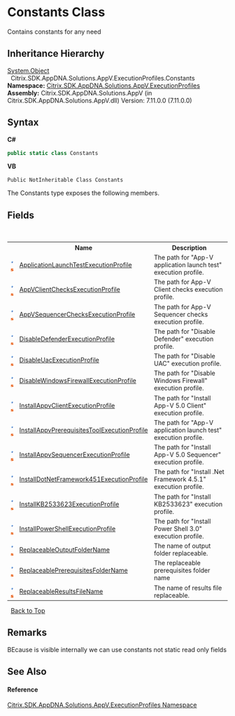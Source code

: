 # Constants Class
 

Contains constants for any need


## Inheritance Hierarchy
<a href="http://msdn2.microsoft.com/en-us/library/e5kfa45b" target="_blank">System.Object</a><br />&nbsp;&nbsp;Citrix.SDK.AppDNA.Solutions.AppV.ExecutionProfiles.Constants<br />
**Namespace:**&nbsp;<a href="1b1978a4-9a07-5603-1f1a-feb80ea045f9">Citrix.SDK.AppDNA.Solutions.AppV.ExecutionProfiles</a><br />**Assembly:**&nbsp;Citrix.SDK.AppDNA.Solutions.AppV (in Citrix.SDK.AppDNA.Solutions.AppV.dll) Version: 7.11.0.0 (7.11.0.0)

## Syntax

**C#**
```csharp
public static class Constants
```

**VB**
```vbnet
Public NotInheritable Class Constants
```

The Constants type exposes the following members.


## Fields
&nbsp;<table><tr><th></th><th>Name</th><th>Description</th></tr><tr><td>![Public field](media/pubfield.gif "Public field")![Static member](media/static.gif "Static member")</td><td><a href="6a4a2291-a3a6-13b2-df63-06f128ce61c4">ApplicationLaunchTestExecutionProfile</a></td><td>
The path for "App-V application launch test" execution profile.</td></tr><tr><td>![Public field](media/pubfield.gif "Public field")![Static member](media/static.gif "Static member")</td><td><a href="e0d307c7-71f4-75ce-e7ab-380a5df24cd3">AppVClientChecksExecutionProfile</a></td><td>
The path for App-V Client checks execution profile.</td></tr><tr><td>![Public field](media/pubfield.gif "Public field")![Static member](media/static.gif "Static member")</td><td><a href="158df74e-681a-227a-5d5f-522ae3aef19f">AppVSequencerChecksExecutionProfile</a></td><td>
The path for App-V Sequencer checks execution profile.</td></tr><tr><td>![Public field](media/pubfield.gif "Public field")![Static member](media/static.gif "Static member")</td><td><a href="a98edb19-53b3-96d6-71af-c811bc4b628f">DisableDefenderExecutionProfile</a></td><td>
The path for "Disable Defender" execution profile.</td></tr><tr><td>![Public field](media/pubfield.gif "Public field")![Static member](media/static.gif "Static member")</td><td><a href="327a7f07-2bc8-06e1-4c2b-79b83026ff03">DisableUacExecutionProfile</a></td><td>
The path for "Disable UAC" execution profile.</td></tr><tr><td>![Public field](media/pubfield.gif "Public field")![Static member](media/static.gif "Static member")</td><td><a href="c85d2852-81a6-10b1-0d14-7cc239dec555">DisableWindowsFirewallExecutionProfile</a></td><td>
The path for "Disable Windows Firewall" execution profile.</td></tr><tr><td>![Public field](media/pubfield.gif "Public field")![Static member](media/static.gif "Static member")</td><td><a href="592318b3-fdd2-10f4-9bf9-e4ad1f50ab13">InstallAppvClientExecutionProfile</a></td><td>
The path for "Install App-V 5.0 Client" execution profile.</td></tr><tr><td>![Public field](media/pubfield.gif "Public field")![Static member](media/static.gif "Static member")</td><td><a href="829f0647-13a7-8293-9c79-fa27f77946a6">InstallAppvPrerequisitesToolExecutionProfile</a></td><td>
The path for "App-V application launch test" execution profile.</td></tr><tr><td>![Public field](media/pubfield.gif "Public field")![Static member](media/static.gif "Static member")</td><td><a href="5891b1e2-8472-2fc8-6d10-1e6c1cdbf913">InstallAppvSequencerExecutionProfile</a></td><td>
The path for "Install App-V 5.0 Sequencer" execution profile.</td></tr><tr><td>![Public field](media/pubfield.gif "Public field")![Static member](media/static.gif "Static member")</td><td><a href="f18707b0-d9f2-05fd-5369-2fa5248abbbb">InstallDotNetFramework451ExecutionProfile</a></td><td>
The path for "Install .Net Framework 4.5.1" execution profile.</td></tr><tr><td>![Public field](media/pubfield.gif "Public field")![Static member](media/static.gif "Static member")</td><td><a href="aa069dfa-3d61-465b-7599-714fa696c210">InstallKB2533623ExecutionProfile</a></td><td>
The path for "Install KB2533623" execution profile.</td></tr><tr><td>![Public field](media/pubfield.gif "Public field")![Static member](media/static.gif "Static member")</td><td><a href="900054c0-dd20-7c1a-8647-84e6c2ee17c8">InstallPowerShellExecutionProfile</a></td><td>
The path for "Install Power Shell 3.0" execution profile.</td></tr><tr><td>![Public field](media/pubfield.gif "Public field")![Static member](media/static.gif "Static member")</td><td><a href="5b39f40e-38b6-f4be-2ffb-56de91511e45">ReplaceableOutputFolderName</a></td><td>
The name of output folder replaceable.</td></tr><tr><td>![Public field](media/pubfield.gif "Public field")![Static member](media/static.gif "Static member")</td><td><a href="4defb8a1-6d2a-82cb-eff2-6078a39cd2d6">ReplaceablePrerequisitesFolderName</a></td><td>
The replaceable prerequisites folder name</td></tr><tr><td>![Public field](media/pubfield.gif "Public field")![Static member](media/static.gif "Static member")</td><td><a href="25e20927-0e73-0b78-4039-a524fd288e5d">ReplaceableResultsFileName</a></td><td>
The name of results file replaceable.</td></tr></table>&nbsp;
<a href="#constants-class">Back to Top</a>

## Remarks
BEcause is visible internally we can use constants not static read only fields

## See Also


#### Reference
<a href="1b1978a4-9a07-5603-1f1a-feb80ea045f9">Citrix.SDK.AppDNA.Solutions.AppV.ExecutionProfiles Namespace</a><br />